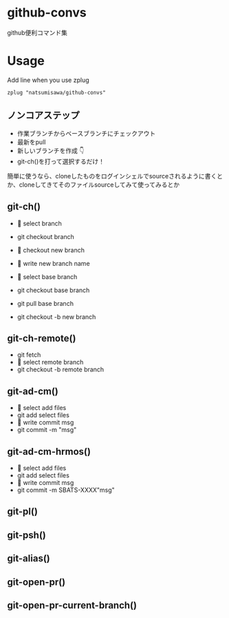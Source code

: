 # github-convs
github便利コマンド集

# Usage
Add line when you use zplug
```.zshrc
zplug "natsumisawa/github-convs"
```

## ノンコアステップ
- 作業ブランチからベースブランチにチェックアウト
- 最新をpull
- 新しいブランチを作成
👇
-  git-ch()を打って選択するだけ！

簡単に使うなら、cloneしたものをログインシェルでsourceされるように書くとか、cloneしてきてそのファイルsourceしてみて使ってみるとか

## git-ch()
- 📝 select branch
- git checkout branch

- 📝 checkout new branch
- 📝 write new branch name
- 📝 select base branch
- git checkout base branch
- git pull base branch
- git checkout -b new branch

## git-ch-remote()
- git fetch
- 📝 select remote branch
- git checkout -b remote branch

## git-ad-cm()
- 📝 select add files
- git add select files
- 📝 write commit msg
- git commit -m "msg"


## git-ad-cm-hrmos()
- 📝 select add files
- git add select files
- 📝 write commit msg
- git commit -m SBATS-XXXX"msg"

## git-pl()

## git-psh()

## git-alias()

## git-open-pr()

## git-open-pr-current-branch()
